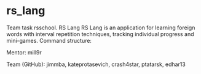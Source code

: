 # rs_lang
Team task rsschool. RS Lang
RS Lang is an application for learning foreign words with interval repetition techniques, tracking individual progress and mini-games.  Command structure:  

Mentor: mill9r 

Team (GitHub): 
jimmba, kateprotasevich, crash4star, ptatarsk, edhar13
